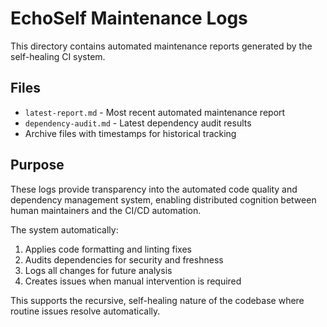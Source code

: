 # EchoSelf Maintenance Logs

This directory contains automated maintenance reports generated by the self-healing CI system.

## Files

- `latest-report.md` - Most recent automated maintenance report
- `dependency-audit.md` - Latest dependency audit results
- Archive files with timestamps for historical tracking

## Purpose

These logs provide transparency into the automated code quality and dependency management system, enabling distributed cognition between human maintainers and the CI/CD automation.

The system automatically:

1. Applies code formatting and linting fixes
2. Audits dependencies for security and freshness
3. Logs all changes for future analysis
4. Creates issues when manual intervention is required

This supports the recursive, self-healing nature of the codebase where routine issues resolve automatically.
